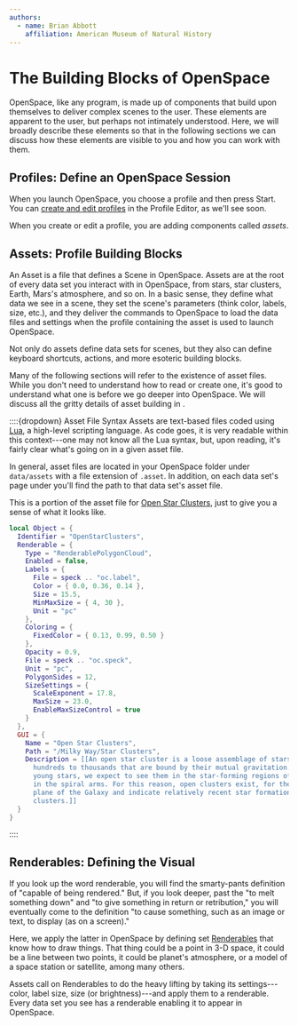 ```yaml
---
authors:
  - name: Brian Abbott
    affiliation: American Museum of Natural History
---
```



# The Building Blocks of OpenSpace

OpenSpace, like any program, is made up of components that build upon themselves to deliver complex scenes to the user. These elements are apparent to the user, but perhaps not intimately understood. Here, we will broadly describe these elements so that in the following sections we can discuss how these elements are visible to you and how you can work with them.


## Profiles: Define an OpenSpace Session
When you launch OpenSpace, you choose a profile and then press Start. You can [create and edit profiles](/using-openspace/create-profile/index) in the Profile Editor, as we'll see soon.

When you create or edit a profile, you are adding components called _assets_. 


## Assets: Profile Building Blocks
An Asset is a file that defines a Scene in OpenSpace. Assets are at the root of every data set you interact with in OpenSpace, from stars, star clusters, Earth, Mars's atmosphere, and so on. In a basic sense, they define what data we see in a scene, they set the scene's parameters (think color, labels, size, etc.), and they deliver the commands to OpenSpace to load the data files and settings when the profile containing the asset is used to launch OpenSpace.

Not only do assets define data sets for scenes, but they also can define keyboard shortcuts, actions, and more esoteric building blocks.

Many of the following sections will refer to the existence of asset files. While you don't need to understand how to read or create one, it's good to understand what one is before we go deeper into OpenSpace. We will discuss all the gritty details of asset building in [](/creating-data-assets/index).


::::{dropdown} Asset File Syntax
Assets are text-based files coded using [Lua](https://www.lua.org/about.html), a high-level scripting language. As code goes, it is very readable within this context---one may not know all the Lua syntax, but, upon reading, it's fairly clear what's going on in a given asset file.

In general, asset files are located in your OpenSpace folder under `data/assets` with a file extension of `.asset`. In addition, on each data set's page under [](/content/index) you'll find the path to that data set's asset file.

This is a portion of the asset file for [Open Star Clusters](/content/milky-way/star-clusters/open-clusters/index), just to give you a sense of what it looks like.

```lua
local Object = {
  Identifier = "OpenStarClusters",
  Renderable = {
    Type = "RenderablePolygonCloud",
    Enabled = false,
    Labels = {
      File = speck .. "oc.label",
      Color = { 0.0, 0.36, 0.14 },
      Size = 15.5,
      MinMaxSize = { 4, 30 },
      Unit = "pc"
    },
    Coloring = {
      FixedColor = { 0.13, 0.99, 0.50 }
    },
    Opacity = 0.9,
    File = speck .. "oc.speck",
    Unit = "pc",
    PolygonSides = 12,
    SizeSettings = {
      ScaleExponent = 17.8,
      MaxSize = 23.0,
      EnableMaxSizeControl = true
    }
  },
  GUI = {
    Name = "Open Star Clusters",
    Path = "/Milky Way/Star Clusters",
    Description = [[An open star cluster is a loose assemblage of stars numbering from
      hundreds to thousands that are bound by their mutual gravitation. Because these are
      young stars, we expect to see them in the star-forming regions of our Galaxy, namely
      in the spiral arms. For this reason, open clusters exist, for the most part, in the
      plane of the Galaxy and indicate relatively recent star formation. Census: 1,867 star
      clusters.]]
  }
}
```
::::


## Renderables: Defining the Visual
If you look up the word renderable, you will find the smarty-pants definition of "capable of being rendered." But, if you look deeper, past the "to melt something down" and "to give something in return or retribution," you will eventually come to the definition "to cause something, such as an image or text, to display (as on a screen)."

Here, we apply the latter in OpenSpace by defining set [Renderables](/reference/renderable-overview) that know how to draw things. That thing could be a point in 3-D space, it could be a line between two points, it could be planet's atmosphere, or a model of a space station or satellite, among many others.

Assets call on Renderables to do the heavy lifting by taking its settings---color, label size, size (or brightness)---and apply them to a renderable. Every data set you see has a renderable enabling it to appear in OpenSpace.